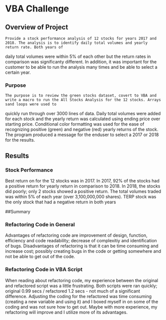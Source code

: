 # VBA Challenge

## Overview of Project
	Provide a stock performance analysis of 12 stocks for years 2017 and 2018. The analysis is to identify daily total volumes and yearly return rate. Both years of 
daily total volumes were within 5% of each other but the return rates in comparison was significanty different.  In addition, it was important for the customer to be 
able to run the analysis many times and be able to select a certain year.

### Purpose
	The purpose is to review the green stocks dataset, covert to VBA and write a macro to run the All Stocks Analysis for the 12 stocks. Arrays sand loops were used to 
quickly run through over 3000 lines of data. Daily total volumes were added for each stock and the yearly return was calculated using ending price over starting price. 
Conditional color formatting was used for the ease of recognizing positive (green) and negative (red) yearly returns of the stock.
The program produced a message for the enduser to select a 2017 or 2018 for the results.


## Results
### Stock Performance

Best return on for the 12 stocks was in 2017. In 2017, 92% of the stocks had a positive return for yearly return in comparison to 2018. In 2018, the stocks
did poorly; only 2 stocks showed a positive return.  The total volumes traded was within 5% of each year (over 3,100,000,000 shares). TERP stock was
the only stock that had a negative return in both years




##Summary
### Refactoring Code in General
Advantages of refactoring code are improvement of design, function, efficiency and code readability; decrease of complexitiy and identification of bugs.
Disadvantages of refactoring is that it can be time consuming and increase cost; possibly creating bugs in the code or getting somewhere and not
be able to get out of the code.



### Refactoring Code in VBA Script
When reading about refactoring code, my experience between the original and refactored script was a little frustrating.  Both scripts were ran quickly;
original 0.99 secs / refactored 1.2 secs - not much of a significant difference.  Adjusting the coding for the refactored was time consuming (creating a new variable and using it) and I boxed 
myself in on some of the coding and was not sure how to get out. Maybe with more experience, my refactoring will improve and I utilize more of its advantages.


